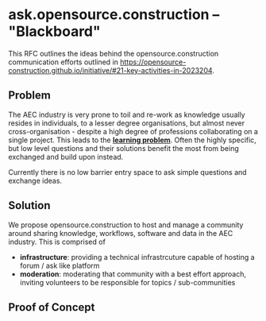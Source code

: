 # ask.opensource.construction – "Blackboard"

This RFC outlines the ideas behind the opensource.construction communication efforts outlined in https://opensource-construction.github.io/initiative/#21-key-activities-in-2023204.

## Problem

The AEC industry is very prone to toil and re-work as knowledge usually resides in individuals, to a lesser degree organisations, but almost never cross-organisation - despite a high degree of professions collaborating on a single project. This leads to the [**learning problem**](https://opensource-construction.github.io/initiative#what-we-see-in-aeco). Often the highly specific, but low level questions and their solutions benefit the most from being exchanged and build upon instead.

Currently there is no low barrier entry space to ask simple questions and exchange ideas.

## Solution

We propose opensource.construction to host and manage a community around sharing knowledge, workflows, software and data in the AEC industry. This is comprised of

- **infrastructure**: providing a technical infrastrcuture capable of hosting a forum / ask like platform
- **moderation**: moderating that community with a best effort approach, inviting volunteers to be responsible for topics / sub-communities

## Proof of Concept


